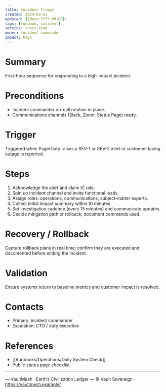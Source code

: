 ```yaml
---
title: Incident Triage
created: 2024-03-01
updated: {{date:YYYY-MM-DD}}
tags: [runbook, incident]
service: cross-team
owner: incident commander
impact: high
---
```


# Summary
First-hour sequence for responding to a high-impact incident.

# Preconditions
- Incident commander on-call rotation in place.
- Communications channels (Slack, Zoom, Status Page) ready.

# Trigger
Triggered when PagerDuty raises a SEV-1 or SEV-2 alert or customer-facing outage is reported.

# Steps
1. Acknowledge the alert and claim IC role.
2. Spin up incident channel and invite functional leads.
3. Assign roles: operations, communications, subject-matter experts.
4. Collect initial impact summary within 10 minutes.
5. Set investigation cadence (every 15 minutes) and communicate updates.
6. Decide mitigation path or rollback; document commands used.

# Recovery / Rollback
Capture rollback plans in real time; confirm they are executed and documented before ending the incident.

# Validation
Ensure systems return to baseline metrics and customer impact is resolved.

# Contacts
- Primary: incident commander
- Escalation: CTO / duty executive

# References
- [[Runbooks/Operations/Daily System Check]]
- Public status page checklist

---


— VaultMesh · Earth’s Civilization Ledger —
© Vault Sovereign · https://vaultmesh.example/

